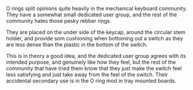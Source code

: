 O rings split opinions quite heavily in the mechanical keyboard community. They have a somewhat small dedicated user group, and the rest of the community hates those pesky rebber rings. 

They are placed on the under side of the keycap, around the circular stem holder, and provide som cushioning when bottoming out a switch as they are less dense than the plastic in the bottom of the switch. 

This is in theory a good idea, and the dedicated user group agrees with its intended purpose, and genuinely like how they feel, but the rest of the community that have tried them know that they just make the switch feel less satisfying and just take away from the feel of the switch. Their accidental secondary use is in the O ring mod in tray mounted boards.